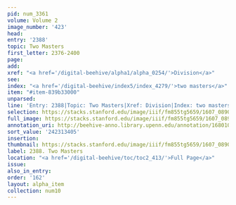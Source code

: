 ```yaml
---
pid: num_3361
volume: Volume 2
image_number: '423'
head:
entry: '2388'
topic: Two Masters
first_letter: 2376-2400
page:
add:
xref: "<a href='/digital-beehive/alpha1/alpha_0254/'>Division</a>"
see:
index: "<a href='/digital-beehive/index5/index_4279/'>two masters</a>"
item: "#item-839b33000"
unparsed:
line: 'Entry: 2388|Topic: Two Masters|Xref: Division|Index: two masters|#item-839b33000'
selection: https://stacks.stanford.edu/image/iiif/fm855tg5659/1607_0890/537,3405,2749,256/full/0/default.jpg
full_image: https://stacks.stanford.edu/image/iiif/fm855tg5659/1607_0890/full/full/0/default.jpg
annotation_uri: http://beehive-anno.library.upenn.edu/annotation/1680107898667
sort_value: '242313405'
insertion:
thumbnail: https://stacks.stanford.edu/image/iiif/fm855tg5659/1607_0890/537,3405,600,180/250,/0/default.jpg
label: 2388. Two Masters
location: "<a href='/digital-beehive/toc/toc2_413/'>Full Page</a>"
issue:
also_in_entry:
order: '162'
layout: alpha_item
collection: num10
---
```

